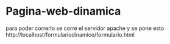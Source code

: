 # Pagina-web-dinamica
para poder correrlo se corre el servidor apache y se pone esto http://localhost/formulariodinamico/formulario.html
